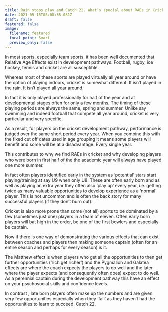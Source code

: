 ```yaml
---
title: Rain stops play and Catch 22. What’s special about RAEs in Cricket?
date: 2021-05-15T08:08:55.081Z
draft: false
featured: false
image:
  filename: featured
  focal_point: Smart
  preview_only: false
---
```

In most sports, especially team sports, it has been well documented that Relative Age Effects exist in development pathways. Football, rugby, ice hockey, tennis and cricket are all susceptible.

Whereas most of these sports are played virtually all year around or have the option of playing indoors, cricket is somewhat different. It isn’t played in the rain. It isn’t played all year around.

In fact it is only played professionally for half of the year and at developmental stages often for only a few months. The timing of these playing periods are always the same, spring and summer. Unlike say swimming and indeed football that compete all year around, cricket is very particular and very specific.

As a result, for players on the cricket development pathway, performance is judged over the same short period every year. When you combine this with the fixed cut off dates used in age grouping it means some players will benefit and some will be at a disadvantage. Every single year.

This contributes to why we find RAEs in cricket and why developing players who were born  in first half of the the academic year will always have played one more summer.

In fact often players identified early in the system as ‘potential’ stars start playing/training at say U9 when only U8. These are often early born and as well as playing an extra year they often also ‘play up’ every year, i.e. getting twice as many valuable opportunities to develop experience as a ‘normal’ player. This is not uncommon and is often the back story for many successful players (if they don’t burn out).

Cricket is also more prone than some (not all) sports to be dominated by a few (sometimes just one) players in a team of eleven. Often early born players will bat high in the order, be one of the first bowlers and especially be captain. 

Now if there is one way of demonstrating the various effects that can exist between coaches and players then making someone captain (often for an entire season and perhaps for every season) is it.

The Matthew effect is when players who get all the opportunities to then get further opportunities (‘rich get richer’) and the Pygmalion and Galatea effects are where the coach expects the players to do well and the later where the player expects (and consequently often does) expect to do well. As a perennial captain during the development pathway this have an effect on your psychosocial skills and confidence levels.

In contrast , late born players often make up the numbers and are given very few opportunities especially when they ‘fail’ as they haven’t had the opportunities to learn to succeed. Catch 22.
